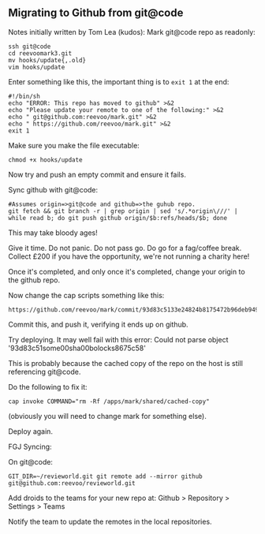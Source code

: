 Migrating to Github from git@code
---------------------------------

Notes initially written by Tom Lea (kudos):
Mark git@code repo as readonly:

    ssh git@code
    cd reevoomark3.git
    mv hooks/update{,.old}
    vim hooks/update

Enter something like this, the important thing is to `exit 1` at the end:

    #!/bin/sh
    echo "ERROR: This repo has moved to github" >&2
    echo "Please update your remote to one of the following:" >&2
    echo " git@github.com:reevoo/mark.git" >&2
    echo " https://github.com/reevoo/mark.git" >&2
    exit 1

Make sure you make the file executable:

    chmod +x hooks/update

Now try and push an empty commit and ensure it fails.

Sync github with git@code:

    #Assumes origin=>git@code and github=>the guhub repo.
    git fetch && git branch -r | grep origin | sed 's/.*origin\///' | while read b; do git push github origin/$b:refs/heads/$b; done

This may take bloody ages!

Give it time. Do not panic. Do not pass go. Do go for a fag/coffee break. Collect £200 if you have the opportunity, we're not running a charity here!

Once it's completed, and only once it's completed, change your origin to the github repo.

Now change the cap scripts something like this: 

    https://github.com/reevoo/mark/commit/93d83c5133e24824b8175472b96deb9498675c58

Commit this, and push it, verifying it ends up on github.

Try deploying. It may well fail with this error: Could not parse object '93d83c51some00sha00bolocks8675c58'

This is probably because the cached copy of the repo on the host is still referencing git@code.

Do the following to fix it:

    cap invoke COMMAND="rm -Rf /apps/mark/shared/cached-copy"

(obviously you will need to change mark for something else).

Deploy again.

FGJ Syncing:

On git@code:

    GIT_DIR=~/revieworld.git git remote add --mirror github git@github.com:reevoo/revieworld.git

Add droids to the teams for your new repo at:
Github > Repository > Settings > Teams

Notify the team to update the remotes in the local repositories.
